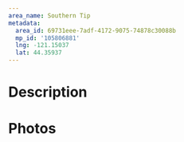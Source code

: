 ```yaml
---
area_name: Southern Tip
metadata:
  area_id: 69731eee-7adf-4172-9075-74878c30088b
  mp_id: '105806881'
  lng: -121.15037
  lat: 44.35937
---
```

# Description

# Photos

